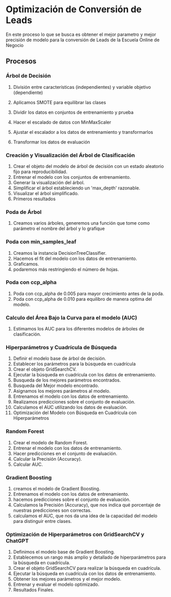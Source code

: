 # Optimización de Conversión de Leads
En este proceso lo que se busca es obtener el mejor parametro y mejor precisión de modelo para la conversión de Leads de la Escuela Online de Negocio

## Procesos

### Árbol de Decisión

1. División entre características (independientes) y variable objetivo (dependiente)
   
2. Aplicamos SMOTE para equilibrar las clases
3. Dividir los datos en conjuntos de entrenamiento y prueba
4. Hacer el escalado de datos con MinMaxScaler
5. Ajustar el escalador a los datos de entrenamiento y transformarlos
6. Transformar los datos de evaluación

### Creación y Visualización del Árbol de Clasificación

1. Crear el objeto del modelo de árbol de decisión con un estado aleatorio fijo para reproducibilidad.
2. Entrenar el modelo con los conjuntos de entrenamiento.
3. Generar la visualización del árbol.
4. Simplificar el árbol estableciendo un 'max_depth' razonable.
5. Visualizar el árbol simplificado.
6. Primeros resultados

### Poda de Árbol

1. Creamos varios árboles, generemos una función que tome como parámetro el nombre del árbol y lo grafique

### Poda con min_samples_leaf

1. Creamos la instancia DecisionTreeClassifier.
2. Hacemos el fit del modelo con los datos de entrenamiento.
3. Graficamos.
4. podaremos más restringiendo el número de hojas.

### Poda con ccp_alpha

1. Poda con ccp_alpha de 0.005 para mayor crecimiento antes de la poda.
2. Poda con ccp_alpha de 0.010 para equilibro de manera optima del modelo.

### Calculo del Área Bajo la Curva para el modelo (AUC)

1. Estimamos los AUC para los diferentes modelos de árboles de clasificación.

### Hiperparámetros y Cuadrícula de Búsqueda

1. Definir el modelo base de árbol de decisión.
2. Establecer los parámetros para la búsqueda en cuadrícula
3. Crear el objeto GridSearchCV.
4. Ejecutar la búsqueda en cuadrícula con los datos de entrenamiento.
5. Busqueda de los mejores parámetros encontrados.
6. Busqueda del Mejor modelo encontrado.
7. Asignamos los mejores parámetros al modelo.
8. Entrenamos el modelo con los datos de entrenamiento.
9. Realizamos predicciones sobre el conjunto de evaluación.
10. Calculamos el AUC utilizando los datos de evaluación.
11. Optimización del Modelo con Búsqueda en Cuadrícula con Hiperparámetros

### Random Forest

1. Crear el modelo de Random Forest.
2. Entrenar el modelo con los datos de entrenamiento.
3. Hacer predicciones en el conjunto de evaluación.
4. Calcular la Precisión (Accuracy).
5. Calcular AUC.

### Gradient Boosting

1. creamos el modelo de Gradient Boosting.
2. Entrenamos el modelo con los datos de entrenamiento.
3. hacemos predicciones sobre el conjunto de evaluación.
4. Calculamos la Precisión (Accuracy), que nos indica qué porcentaje de nuestras predicciones son correctas.
5. calculamos el AUC, que nos da una idea de la capacidad del modelo para distinguir entre clases.

### Optimización de Hiperparámetros con GridSearchCV y ChatGPT

1. Definimos el modelo base de Gradient Boosting.
2. Establecemos un rango más amplio y detallado de hiperparámetros para la búsqueda en cuadrícula.
3. Crear el objeto GridSearchCV para realizar la búsqueda en cuadrícula.
4. Ejecutar la búsqueda en cuadrícula con los datos de entrenamiento.
5. Obtener los mejores parámetros y el mejor modelo.
6. Entrenar y evaluar el modelo optimizado.
7. Resultados Finales.


   


   

   
   
